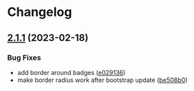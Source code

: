 # Changelog

## [2.1.1](https://github.com/mnorlin/homecontrol/compare/v2.1.0...v2.1.1) (2023-02-18)


### Bug Fixes

* add border around badges ([e029136](https://github.com/mnorlin/homecontrol/commit/e029136c2050f0815afde944a30c52c743524688))
* make border radius work after bootstrap update ([be508b0](https://github.com/mnorlin/homecontrol/commit/be508b026ba37134b3c7ccbc0ac082bd3d80d736))
